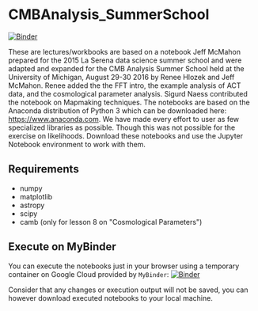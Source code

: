 # CMBAnalysis_SummerSchool

[![Binder](https://mybinder.org/badge_logo.svg)](https://mybinder.org/v2/gh/zonca/CMBAnalysis_SummerSchool/master?urlpath=lab)

These are lectures/workbooks are based on a notebook Jeff McMahon prepared for the 2015 La Serena data science summer school and were adapted and expanded for the CMB Analysis Summer School held at the University of Michigan, August 29-30 2016 by Renee Hlozek and Jeff McMahon.  Renee added the the FFT intro, the example analysis of ACT data, and the cosmological parameter analysis.  Sigurd Naess contributed the notebook on Mapmaking techniques.  The notebooks are based on the Anaconda distribution of Python 3 which can be downloaded here:  <https://www.anaconda.com>.  We have made every effort to user as few specialized libraries as possible.  Though this was not possible for the exercise on likelihoods.  Download these notebooks and use the Jupyter Notebook environment to work with them.

## Requirements

* numpy
* matplotlib
* astropy
* scipy
* camb (only for lesson 8 on "Cosmological Parameters")

## Execute on MyBinder

You can execute the notebooks just in your browser using a temporary container on Google Cloud provided by `MyBinder`:
[![Binder](https://mybinder.org/badge_logo.svg)](https://mybinder.org/v2/gh/zonca/CMBAnalysis_SummerSchool/master?urlpath=lab)

Consider that any changes or execution output will not be saved, you can however download executed notebooks to your local machine.
